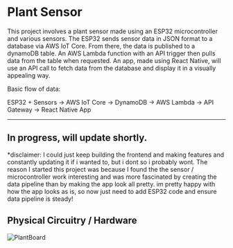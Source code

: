 # Plant Sensor
This project involves a plant sensor made using an ESP32 microcontroller and various sensors. The ESP32 sends sensor data in JSON format to a database via AWS IoT Core. From there, the data is published to a dynamoDB table. An AWS Lambda function with an API trigger then pulls data from the table when requested. An app, made using React Native, will use an API call to fetch data from the database and display it in a visually appealing way.


Basic flow of data:

ESP32 + Sensors → AWS IoT Core → DynamoDB → AWS Lambda → API Gateway → React Native App

---
## In progress, will update shortly. 


*disclaimer: I could just keep building the frontend and making features and constantly updating it if i wanted to, but i dont so i probably wont. The reason I started this project was because I found the the sensor / microcontroller work interesting and was more fascinated by creating the data pipeline than by making the app look all pretty. im pretty happy with how the app looks as is, so now just need to add ESP32 code and ensure data pipeline is steady!


## Physical Circuitry / Hardware


![PlantBoard](https://github.com/user-attachments/assets/08dc9398-21c0-4f1d-ae9f-519ee0c5d579)
